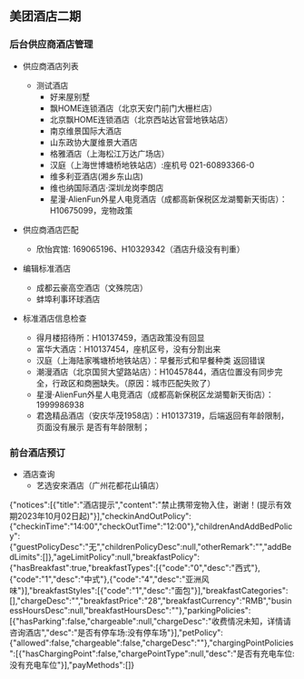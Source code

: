 ## 美团酒店二期
### 后台供应商酒店管理
  - 供应商酒店列表
    - 测试酒店
      - 好来屋别墅
      - 飘HOME连锁酒店（北京天安门前门大栅栏店）
      - 北京飘HOME连锁酒店（北京西站达官营地铁站店）
      - 南京维景国际大酒店
      - 山东政协大厦维景大酒店
      - 格雅酒店（上海松江万达广场店）
      - 汉庭（上海世博塘桥地铁站店）:座机号 021-60893366-0
      - 维多利亚酒店(湘乡东山店)
      - 维也纳国际酒店·深圳龙岗李朗店
      - 星漫·AlienFun外星人电竞酒店（成都高新保税区龙湖蜀新天街店）：H10675099，宠物政策
  - 供应商酒店匹配
    - 欣怡宾馆: 169065196、H10329342（酒店升级没有判重）

  - 编辑标准酒店
    - 成都云豪高空酒店（文殊院店）
    - 蚌埠利事环球酒店
  - 标准酒店信息检查
    - 得月楼招待所：H10137459，酒店政策没有回显
    - 富华大酒店：H10137454，座机区号，没有分割出来
    - 汉庭（上海陆家嘴塘桥地铁站店）：早餐形式和早餐种类 返回错误
    - 潮漫酒店（北京国贸大望路站店）：H10457844，酒店位置没有同步完全，行政区和商圈缺失。（原因：城市匹配失败了）
    - 星漫·AlienFun外星人电竞酒店（成都高新保税区龙湖蜀新天街店）：1999986938
    - 君逸精品酒店（安庆华茂1958店）：H10137319，后端返回有年龄限制，页面没有展示 是否有年龄限制；


### 前台酒店预订
  - 酒店查询
    - 艺选安來酒店（广州花都花山镇店）

{"notices":[{"title":"酒店提示","content":"禁止携带宠物入住，谢谢！(提示有效期2023年10月02日起)"}],"checkinAndOutPolicy":{"checkinTime":"14:00","checkOutTime":"12:00"},"childrenAndAddBedPolicy":{"guestPolicyDesc":"无","childrenPolicyDesc":null,"otherRemark":"","addBedLimits":[]},"ageLimitPolicy":null,"breakfastPolicy":{"hasBreakfast":true,"breakfastTypes":[{"code":"0","desc":"西式"},{"code":"1","desc":"中式"},{"code":"4","desc":"亚洲风味"}],"breakfastStyles":[{"code":"1","desc":"面包"}],"breakfastCategories":[],"chargeDesc":"","breakfastPrice":"28","breakfastCurrency":"RMB","businessHoursDesc":null,"breakfastHoursDesc":""},"parkingPolicies":[{"hasParking":false,"chargeable":null,"chargeDesc":"收费情况未知，详情请咨询酒店","desc":"是否有停车场:没有停车场"}],"petPolicy":{"allowed":false,"chargeable":false,"chargeDesc":""},"chargingPointPolicies":[{"hasChargingPoint":false,"chargePointType":null,"desc":"是否有充电车位:没有充电车位"}],"payMethods":[]}